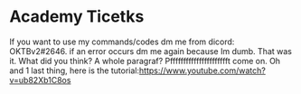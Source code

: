 # Academy Ticetks
If you want to use my commands/codes dm me from dicord: OKTBv2#2646.
if an error occurs dm me again because Im dumb.
That was it.
What did you think?
A whole paragraf?
Pfffffffffffffffffffffft come on.
Oh and 1 last thing, here is the tutorial:https://www.youtube.com/watch?v=ub82Xb1C8os
